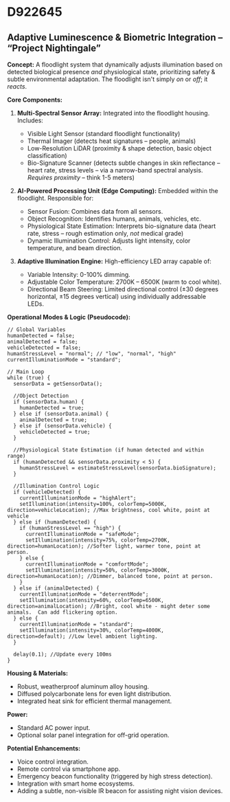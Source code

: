 # D922645

## Adaptive Luminescence & Biometric Integration – “Project Nightingale”

**Concept:** A floodlight system that dynamically adjusts illumination based on detected biological presence *and* physiological state, prioritizing safety & subtle environmental adaptation. The floodlight isn't simply *on* or *off*; it *reacts*.

**Core Components:**

1.  **Multi-Spectral Sensor Array:** Integrated into the floodlight housing.  Includes:
    *   Visible Light Sensor (standard floodlight functionality)
    *   Thermal Imager (detects heat signatures – people, animals)
    *   Low-Resolution LiDAR (proximity & shape detection, basic object classification)
    *   Bio-Signature Scanner (detects subtle changes in skin reflectance – heart rate, stress levels – via a narrow-band spectral analysis. *Requires proximity* –  think 1-5 meters)

2.  **AI-Powered Processing Unit (Edge Computing):**  Embedded within the floodlight.  Responsible for:
    *   Sensor Fusion: Combines data from all sensors.
    *   Object Recognition:  Identifies humans, animals, vehicles, etc.
    *   Physiological State Estimation:  Interprets bio-signature data (heart rate, stress –  rough estimation only, *not* medical grade)
    *   Dynamic Illumination Control: Adjusts light intensity, color temperature, and beam direction.

3.  **Adaptive Illumination Engine:** High-efficiency LED array capable of:
    *   Variable Intensity:  0-100% dimming.
    *   Adjustable Color Temperature: 2700K – 6500K (warm to cool white).
    *   Directional Beam Steering: Limited directional control (±30 degrees horizontal, ±15 degrees vertical) using individually addressable LEDs.

**Operational Modes & Logic (Pseudocode):**

```
// Global Variables
humanDetected = false;
animalDetected = false;
vehicleDetected = false;
humanStressLevel = "normal"; // "low", "normal", "high"
currentIlluminationMode = "standard";

// Main Loop
while (true) {
  sensorData = getSensorData();

  //Object Detection
  if (sensorData.human) {
    humanDetected = true;
  } else if (sensorData.animal) {
    animalDetected = true;
  } else if (sensorData.vehicle) {
    vehicleDetected = true;
  }

  //Physiological State Estimation (if human detected and within range)
  if (humanDetected && sensorData.proximity < 5) {
    humanStressLevel = estimateStressLevel(sensorData.bioSignature);
  }

  //Illumination Control Logic
  if (vehicleDetected) {
    currentIlluminationMode = "highAlert";
    setIllumination(intensity=100%, colorTemp=5000K, direction=vehicleLocation); //Max brightness, cool white, point at vehicle
  } else if (humanDetected) {
    if (humanStressLevel == "high") {
      currentIlluminationMode = "safeMode";
      setIllumination(intensity=75%, colorTemp=2700K, direction=humanLocation); //Softer light, warmer tone, point at person.
    } else {
      currentIlluminationMode = "comfortMode";
      setIllumination(intensity=50%, colorTemp=3000K, direction=humanLocation); //Dimmer, balanced tone, point at person.
    }
  } else if (animalDetected) {
    currentIlluminationMode = "deterrentMode";
    setIllumination(intensity=60%, colorTemp=6500K, direction=animalLocation); //Bright, cool white - might deter some animals.  Can add flickering option.
  } else {
    currentIlluminationMode = "standard";
    setIllumination(intensity=30%, colorTemp=4000K, direction=default); //Low level ambient lighting.
  }

  delay(0.1); //Update every 100ms
}

```

**Housing & Materials:**

*   Robust, weatherproof aluminum alloy housing.
*   Diffused polycarbonate lens for even light distribution.
*   Integrated heat sink for efficient thermal management.

**Power:**

*   Standard AC power input.
*   Optional solar panel integration for off-grid operation.

**Potential Enhancements:**

*   Voice control integration.
*   Remote control via smartphone app.
*   Emergency beacon functionality (triggered by high stress detection).
*   Integration with smart home ecosystems.
*   Adding a subtle, non-visible IR beacon for assisting night vision devices.